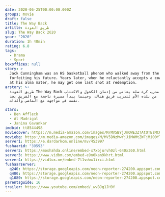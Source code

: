 ```yaml
---
date: 2020-06-25T00:00:00.000Z
groups: movie
draft: false
title: The Way Back
artitle: طريق العودة
slug: The Way Back 2020
year: "2020"
duration: 1h 48min
rating: 6.8
tags:
  - Drama
  - Sport
boxoffices: null
story: >
  Jack Cunningham was an HS basketball phenom who walked away from the game,
  forfeiting his future. Years later, when he reluctantly accepts a coaching job
  at his alma mater, he may get one last shot at redemption.
arstory: >+
  طريق العودة The Way Back يتلقى مدرب كرة سلة يعاني من إدمان الكحول والاكتئاب
  عرضًا من بلده الأم لتدريب فريق هناك، وحينما يبدأ مسيرة ناجحة مع الفريق يجد
  نفسه في مواجهة مع الماضي والذات.

stars:
  - Ben Affleck
  - Al Madrigal
  - Janina Gavankar
imdbid: tt8544498
moviecover: https://m.media-amazon.com/images/M/MV5BYjJmOWE3ZTAtOTEzMC00OTEzLWJlMWUtYjA3ZDQwYTE5YmUyXkEyXkFqcGdeQXVyNDg4NjY5OTQ@._V1_SY1000_CR0,0,674,1000_AL_.jpg
moviebg: https://m.media-amazon.com/images/M/MV5BNzMwYjJiMWMtZWFjMi00YTI5LTg1NzctNWRiNjg5NmQ4ZTgzXkEyXkFqcGdeQXVyNTQ3NzA4NzY@._V1_SX1777_CR0,0,1777,741_AL_.jpg
server1: https://e.dardarkom.online/mv/453997
fushaarid: "30593"
server2: https://moshahda.online/embed-x7xbjurvh0zl-640x360.html
server3: https://www.vidbm.com/embed-e9n0kan9khrt.html
server4: https://vidlox.me/embed-7l1vdwx1irci.html
fushaarserver:
  q240: https://storage.googleapis.com/neon-reporter-274200.appspot.com/fushaar/media/30593/30593-240p.mp4
  q480: https://storage.googleapis.com/neon-reporter-274200.appspot.com/fushaar/media/30593/30593-480p.mp4
  q1080: https://storage.googleapis.com/neon-reporter-274200.appspot.com/fushaar/media/30593/30593.mp4
parentsguide: 16
trailer: https://www.youtube.com/embed/_wvBJg1JH9Y
---
```

